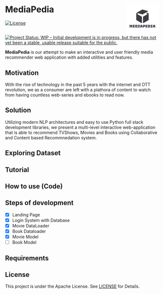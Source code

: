# MediaPedia <img align = "right" height = "100" src = "assets/logo.png">
[![License](https://img.shields.io/badge/License-Apache%202.0-blue.svg)](https://opensource.org/licenses/Apache-2.0)
[![Project Status: WIP – Initial development is in progress, but there has not yet been a stable, usable release suitable for the public.](https://www.repostatus.org/badges/latest/wip.svg)](https://www.repostatus.org/#wip)
<br>

**MediaPedia** is our attempt to make an interactive and user friendly media recommender web application with added utilities and features.

## Motivation
With the rise of technology in the past 5 years with the internet and OTT revolution, we as a consumer are left with a plathora of content to watch from having countless web-series and ebooks to read now.

## Solution
Utilizing modern NLP architectures and easy to use Python full stack development libraries, we present a multi-level interactive web-application that is able to recommend TVShows, Movies and Books using Collaborative and Content based Recommnedation system.

## Exploring Dataset

## Tutorial

## How to use (Code)

## Steps of development
- [x] Landing Page
- [x] Login System with Database
- [x] Movie DataLoader
- [x] Book Dataloader
- [x] Movie Model
- [ ] Book Model

## Requirements

## License 
This project is under the Apache License. See [LICENSE](LICENSE) for Details.
